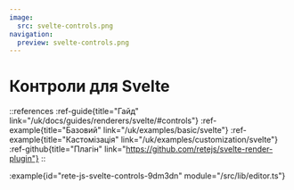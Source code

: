 ```yaml
---
image:
  src: svelte-controls.png
navigation:
  preview: svelte-controls.png
---
```


# Контроли для Svelte

::references
:ref-guide{title="Гайд" link="/uk/docs/guides/renderers/svelte/#controls"}
:ref-example{title="Базовий" link="/uk/examples/basic/svelte"}
:ref-example{title="Кастомізація" link="/uk/examples/customization/svelte"}
:ref-github{title="Плагін" link="https://github.com/retejs/svelte-render-plugin"}
::

:example{id="rete-js-svelte-controls-9dm3dn" module="/src/lib/editor.ts"}
